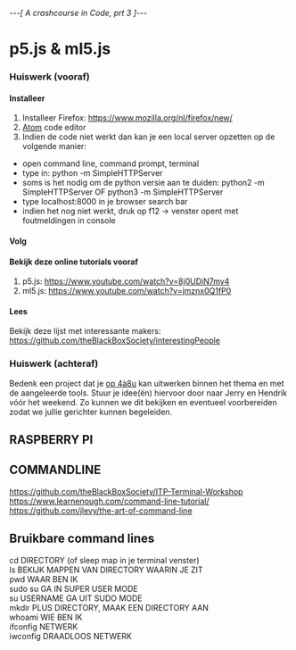 *---[ A crashcourse in Code, prt 3 ]---*
# p5.js & ml5.js
### Huiswerk (vooraf)
#### Installeer
1. Installeer Firefox: https://www.mozilla.org/nl/firefox/new/
2. [Atom](https://atom.io/) code editor
3. Indien de code niet werkt dan kan je een local server opzetten op de volgende manier:
  - open command line, command prompt, terminal
  - type in: python -m SimpleHTTPServer
  - soms is het nodig om de python versie aan te duiden: python2 -m SimpleHTTPServer OF python3 -m SimpleHTTPServer
  - type localhost:8000 in je browser search bar
  - indien het nog niet werkt, druk op f12 -> venster opent met foutmeldingen in console

#### Volg

#### Bekijk deze online tutorials vooraf
1. p5.js: https://www.youtube.com/watch?v=8j0UDiN7my4
2. ml5.js: https://www.youtube.com/watch?v=jmznx0Q1fP0

#### Lees
Bekijk deze lijst met interessante makers: https://github.com/theBlackBoxSociety/interestingPeople
### Huiswerk (achteraf)
Bedenk een project dat je [op 4à8u](http://fffff.at/speed-project/) kan uitwerken binnen het thema en met de aangeleerde tools.
Stuur je idee(ën) hiervoor door naar Jerry en Hendrik vóór het weekend. Zo kunnen we dit bekijken en eventueel voorbereiden zodat we jullie gerichter kunnen begeleiden.

## RASPBERRY PI

## COMMANDLINE
https://github.com/theBlackBoxSociety/ITP-Terminal-Workshop
https://www.learnenough.com/command-line-tutorial/
https://github.com/jlevy/the-art-of-command-line


## Bruikbare command lines
cd DIRECTORY (of sleep map in je terminal venster) <br />
ls BEKIJK MAPPEN VAN DIRECTORY WAARIN JE ZIT <br />
pwd WAAR BEN IK <br />
sudo su GA IN SUPER USER MODE <br />
su USERNAME GA UIT SUDO MODE <br />
mkdir PLUS DIRECTORY, MAAK EEN DIRECTORY AAN <br />
whoami WIE BEN IK <br />
ifconfig NETWERK <br />
iwconfig DRAADLOOS NETWERK <br />

